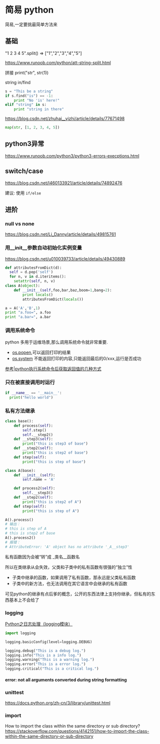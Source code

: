 # 简易 python

简易,一定要挑最简单方法来

## 基础

"1 2 3 4 5".split() => ["1","2","3","4","5"]

https://www.runoob.com/python/att-string-split.html

拼接
print("str", str(1))

string in/find

```python
s = "This be a string"
if s.find("is") == -1:
    print "No 'is' here!"
elif "string" in s:
    print "string in there"
```

https://blog.csdn.net/zhuhai__yizhi/article/details/77671498

```python
map(str, [1, 2, 3, 4, 5])
```

## python3异常

https://www.runoob.com/python3/python3-errors-execptions.html

## switch/case

https://blog.csdn.net/l460133921/article/details/74892476

建议: 使用 `if/else`

## 进阶

### null vs none

https://blog.csdn.net/Li_Danny/article/details/49815761

### 用__init__参数自动初始化实例变量

https://blog.csdn.net/u010039733/article/details/49430889

```python
def attributesFromDict(d):
  self = d.pop('self')
  for n, v in d.iteritems():
    setattr(self, n, v)
class A(object):
    def __init__(self,foo,bar,baz,boom=1,bang=2):
        print locals()
        attributesFromDict(locals())

a = A('A','B',1)
print "a.foo=", a.foo
print "a.bar=", a.bar
```

### 调用系统命令

python 多用于运维场景,那么调用系统命令就非常重要.

+ [os.popen](https://docs.python.org/zh-cn/3/library/os.html#os.popen),可以返回打印的结果
+ [os.system](https://docs.python.org/zh-cn/3/library/os.html#os.system)
  不能返回打印的内容,只能返回最后的0/xxx,运行是否成功

[参考|python执行系统命令后获取返回值的几种方式](https://blog.csdn.net/konglongaa/article/details/80327446)

### 只在被直接调用时运行

```python
if __name__ == '__main__':
  print("hello world")
```

### 私有方法继承

```python
class base():
    def process(self):
        self.step()
        self.__step2()
    def __step3(self):
        print("this is step3 of base")
    def __step2(self):
        print("this is step2 of base")
    def step(self):
        print("this is step of base")

class A(base):
    def __init__(self):
        self.name = 'A'

    def process2(self):
        self.__step3()
    def __step2(self):
        print("this is step2 of A")
    def step(self):
        print("this is step of A")

A().process()
# 输出：
# this is step of A
# this is step2 of base
A().process2()
# 报错：
# AttributeError: 'A' object has no attribute '_A__step3'
```

私有函数因为会被“转”成 _类名__函数名

所以在类继承从会失效，父类和子类中的私有函数有很强的“独立”性

+ 子类中继承的函数，如果调用了私有函数，那永远是父类私有函数
+ 子类中的新方法，也无法调用在其它语言中会继承的私有函数

可见python的继承有点后爹的概念，公开的东西法律上支持你继承，但私有的东西基本上不会给了

### logging

[Python之日志处理（logging模块）](https://www.cnblogs.com/yyds/p/6901864.html)

```python
import logging

logging.basicConfig(level=logging.DEBUG)

logging.debug("This is a debug log.")
logging.info("This is a info log.")
logging.warning("This is a warning log.")
logging.error("This is a error log.")
logging.critical("This is a critical log.")
```

#### error: not all arguments converted during string formatting

### unittest

https://docs.python.org/zh-cn/3/library/unittest.html

### import

How to import the class within the same directory or sub directory?
https://stackoverflow.com/questions/4142151/how-to-import-the-class-within-the-same-directory-or-sub-directory